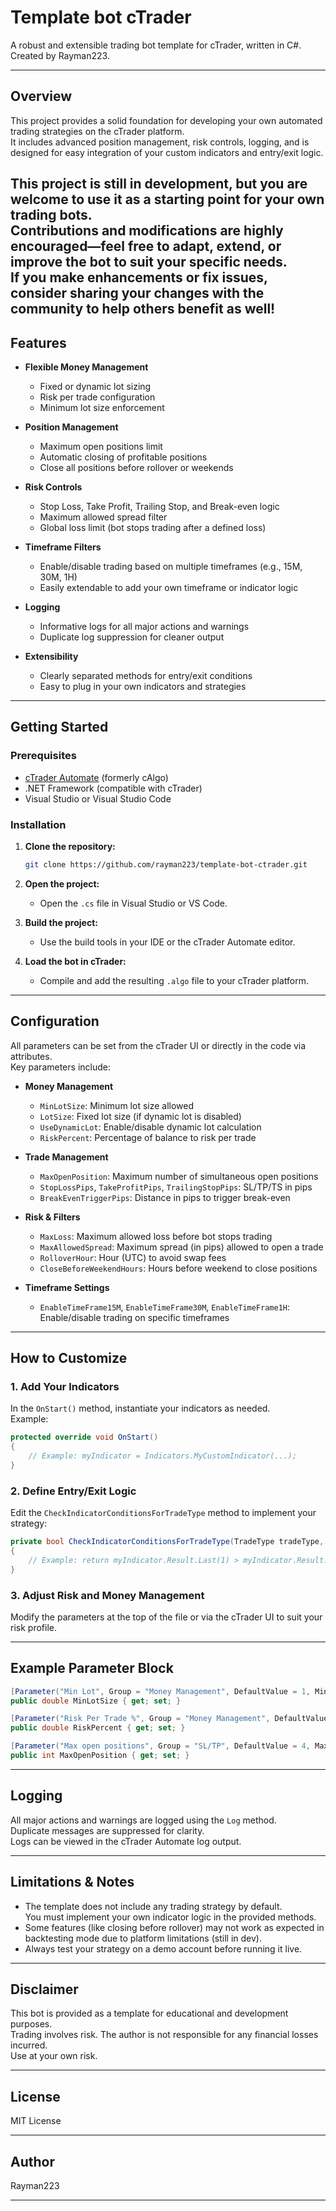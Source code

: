 # Template bot cTrader

A robust and extensible trading bot template for cTrader, written in C#.  
Created by Rayman223.

---

## Overview

This project provides a solid foundation for developing your own automated trading strategies on the cTrader platform.  
It includes advanced position management, risk controls, logging, and is designed for easy integration of your custom indicators and entry/exit logic.

This project is still in development, but you are welcome to use it as a starting point for your own trading bots.  
Contributions and modifications are highly encouraged—feel free to adapt, extend, or improve the bot to suit your specific needs.  
If you make enhancements or fix issues, consider sharing your changes with the community to help others benefit as well!
---

## Features

- **Flexible Money Management**
  - Fixed or dynamic lot sizing
  - Risk per trade configuration
  - Minimum lot size enforcement

- **Position Management**
  - Maximum open positions limit
  - Automatic closing of profitable positions
  - Close all positions before rollover or weekends

- **Risk Controls**
  - Stop Loss, Take Profit, Trailing Stop, and Break-even logic
  - Maximum allowed spread filter
  - Global loss limit (bot stops trading after a defined loss)

- **Timeframe Filters**
  - Enable/disable trading based on multiple timeframes (e.g., 15M, 30M, 1H)
  - Easily extendable to add your own timeframe or indicator logic

- **Logging**
  - Informative logs for all major actions and warnings
  - Duplicate log suppression for cleaner output

- **Extensibility**
  - Clearly separated methods for entry/exit conditions
  - Easy to plug in your own indicators and strategies

---

## Getting Started

### Prerequisites

- [cTrader Automate](https://help.ctrader.com/ctrader-automate/) (formerly cAlgo)
- .NET Framework (compatible with cTrader)
- Visual Studio or Visual Studio Code

### Installation

1. **Clone the repository:**
   ```sh
   git clone https://github.com/rayman223/template-bot-ctrader.git
   ```

2. **Open the project:**
   - Open the `.cs` file in Visual Studio or VS Code.

3. **Build the project:**
   - Use the build tools in your IDE or the cTrader Automate editor.

4. **Load the bot in cTrader:**
   - Compile and add the resulting `.algo` file to your cTrader platform.

---

## Configuration

All parameters can be set from the cTrader UI or directly in the code via attributes.  
Key parameters include:

- **Money Management**
  - `MinLotSize`: Minimum lot size allowed
  - `LotSize`: Fixed lot size (if dynamic lot is disabled)
  - `UseDynamicLot`: Enable/disable dynamic lot calculation
  - `RiskPercent`: Percentage of balance to risk per trade

- **Trade Management**
  - `MaxOpenPosition`: Maximum number of simultaneous open positions
  - `StopLossPips`, `TakeProfitPips`, `TrailingStopPips`: SL/TP/TS in pips
  - `BreakEvenTriggerPips`: Distance in pips to trigger break-even

- **Risk & Filters**
  - `MaxLoss`: Maximum allowed loss before bot stops trading
  - `MaxAllowedSpread`: Maximum spread (in pips) allowed to open a trade
  - `RolloverHour`: Hour (UTC) to avoid swap fees
  - `CloseBeforeWeekendHours`: Hours before weekend to close positions

- **Timeframe Settings**
  - `EnableTimeFrame15M`, `EnableTimeFrame30M`, `EnableTimeFrame1H`: Enable/disable trading on specific timeframes

---

## How to Customize

### 1. Add Your Indicators

In the `OnStart()` method, instantiate your indicators as needed.  
Example:
```csharp
protected override void OnStart()
{
    // Example: myIndicator = Indicators.MyCustomIndicator(...);
}
```

### 2. Define Entry/Exit Logic

Edit the `CheckIndicatorConditionsForTradeType` method to implement your strategy:
```csharp
private bool CheckIndicatorConditionsForTradeType(TradeType tradeType, double price, double pricePrev)
{
    // Example: return myIndicator.Result.Last(1) > myIndicator.Result.Last(2);
}
```

### 3. Adjust Risk and Money Management

Modify the parameters at the top of the file or via the cTrader UI to suit your risk profile.

---

## Example Parameter Block

```csharp
[Parameter("Min Lot", Group = "Money Management", DefaultValue = 1, MinValue = 0.01)]
public double MinLotSize { get; set; }

[Parameter("Risk Per Trade %", Group = "Money Management", DefaultValue = 1.8, MinValue = 0.1, MaxValue = 2)]
public double RiskPercent { get; set; }

[Parameter("Max open positions", Group = "SL/TP", DefaultValue = 4, MaxValue = 10, MinValue = 1, Step = 1)]
public int MaxOpenPosition { get; set; }
```

---

## Logging

All major actions and warnings are logged using the `Log` method.  
Duplicate messages are suppressed for clarity.  
Logs can be viewed in the cTrader Automate log output.

---

## Limitations & Notes

- The template does not include any trading strategy by default.  
  You must implement your own indicator logic in the provided methods.
- Some features (like closing before rollover) may not work as expected in backtesting mode due to platform limitations (still in dev).
- Always test your strategy on a demo account before running it live.

---

## Disclaimer

This bot is provided as a template for educational and development purposes.  
Trading involves risk. The author is not responsible for any financial losses incurred.  
Use at your own risk.

---

## License

MIT License

---

## Author

Rayman223

---